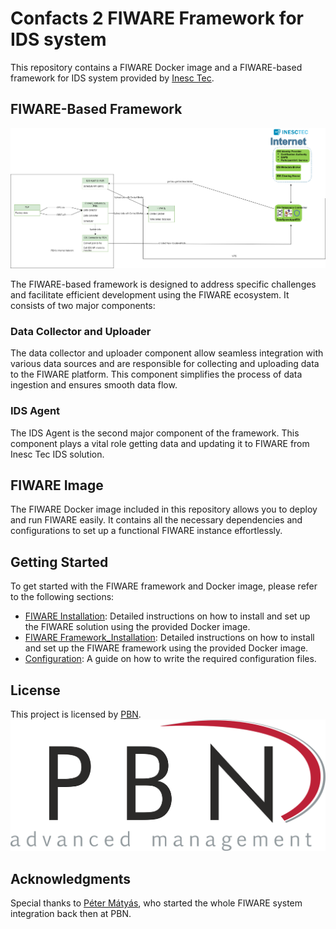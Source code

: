 # Confacts 2 FIWARE Framework for IDS system

This repository contains a FIWARE Docker image and a FIWARE-based framework for IDS system provided by [Inesc Tec](https://gitlab.inesctec.pt/ids/dataspace-4confacts).

## FIWARE-Based Framework
![FIWARE Framework](images/FIWARE_FRAMEWORK.png)

The FIWARE-based framework is designed to address specific challenges and facilitate efficient development using the FIWARE ecosystem. It consists of two major components:

### Data Collector and Uploader

The data collector and uploader component allow seamless integration with various data sources and are responsible for collecting and uploading data to the FIWARE platform. This component simplifies the process of data ingestion and ensures smooth data flow.

### IDS Agent

The IDS Agent is the second major component of the framework. This component plays a vital role getting data and updating it to FIWARE from Inesc Tec IDS solution.

## FIWARE Image

The FIWARE Docker image included in this repository allows you to deploy and run FIWARE easily. It contains all the necessary dependencies and configurations to set up a functional FIWARE instance effortlessly.

## Getting Started

To get started with the FIWARE framework and Docker image, please refer to the following sections:

- [FIWARE Installation](FIWARE_Docker/fiware_docker/FIWARE_IMAGE_README.md): Detailed instructions on how to install and set up the FIWARE solution using the provided Docker image.
- [FIWARE Framework_Installation](FIWARE_Framework/my_project/FIWARE_FRAMEWORK.md): Detailed instructions on how to install and set up the FIWARE framework using the provided Docker image.
- [Configuration](FIWARE_Framework/my_project/FIWARE_FRAMEWORK.md): A guide on how to write the required configuration files.
## License

This project is licensed by [PBN](https://www.pbn.hu/).
![PBN](images/PBN_logo_transparent.png)
## Acknowledgments

Special thanks to [Péter Mátyás](https://www.linkedin.com/in/p%C3%A9ter-m%C3%A1ty%C3%A1s-a86aa4130), who started the whole FIWARE system integration back then at PBN.
